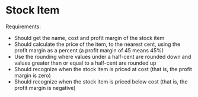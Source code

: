 # Stock Item

Requirements:

- Should get the name, cost and profit margin of the stock item
- Should calculate the price of the item, to the nearest cent, using the profit margin as a percent (a profit margin of 45 means 45%)
- Use the rounding where values under a half-cent are rounded down and values greater than or equal to a half-cent are rounded up
- Should recognize when the stock item is priced at cost (that is, the profit margin is zero)
- Should recognize when the stock item is priced below cost (that is, the profit margin is negative)